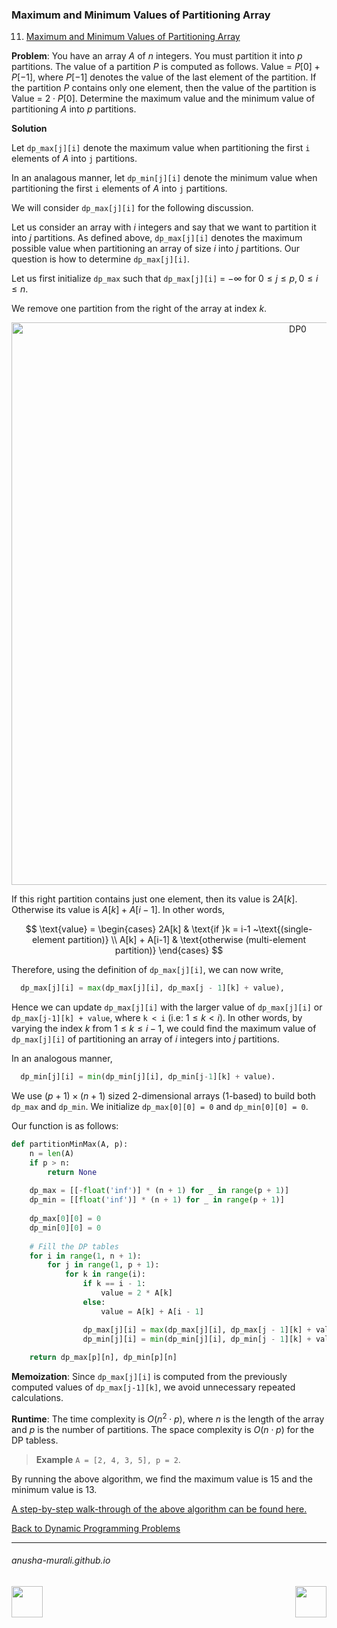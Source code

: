 ### Maximum and Minimum Values of Partitioning Array

11. [Maximum and Minimum Values of Partitioning Array](./array_partitioning.md)
    
**Problem**: You have an array $A$ of $n$ integers. You must partition it into $p$ partitions. 
The value of a partition $P$ is computed as follows. Value = $P[0] + P[-1]$, where $P[-1]$ denotes the value of the last element of the partition. If the partition $P$ contains 
only one element, then the value of the partition is Value = $2\cdot P[0]$.
Determine the maximum value and the minimum value of partitioning $A$ into $p$ partitions.

**Solution**

Let `dp_max[j][i]` denote the maximum value when partitioning the first `i` elements of $A$ into `j` partitions.

In an analagous manner, let `dp_min[j][i]` denote the minimum value when partitioning the first `i` elements of $A$ into `j` partitions.

We will consider `dp_max[j][i]` for the following discussion.

Let us consider an array with $i$ integers and say that we want to partition it into $j$ partitions. As defined above, `dp_max[j][i]` denotes the maximum possible value when partitioning an array of size $i$ into $j$ partitions. Our question is how to determine `dp_max[j][i]`.

Let us first initialize `dp_max` such that `dp_max[j][i]`  = $-\infty$ for $0 \leq j \leq p, 0 \leq i \leq n$. 

We remove one partition from the right of the array at index $k$. 


<p align="center">
<img width="900" alt="DP0" src="https://github.com/user-attachments/assets/ed5a1c75-e0ad-484d-b596-9407177be96e" />
</p>


If this right partition contains just one element, then its value is $2A[k]$. Otherwise its value is $A[k] + A[i-1].$  In other words,

$$
\text{value} = 
\begin{cases}
2A[k] & \text{if }k = i-1 ~\text{(single-element partition)} \\
A[k] + A[i-1] & \text{otherwise (multi-element partition)}
\end{cases}
$$

Therefore, using the definition of `dp_max[j][i]`, we can now write,

```python
  dp_max[j][i] = max(dp_max[j][i], dp_max[j - 1][k] + value),
```

Hence we can update `dp_max[j][i]` with the larger value of `dp_max[j][i]` or `dp_max[j-1][k] + value`, where `k < i` (i.e: $1 \leq k < i$). In other words, by varying the index $k$ from $1 \leq k \leq i-1$, we could find the maximum value of `dp_max[j][i]` of partitioning an array of $i$ integers into $j$ partitions.


In an analogous manner,

```python
  dp_min[j][i] = min(dp_min[j][i], dp_min[j-1][k] + value).
```

We use $(p+1) \times (n+1)$ sized 2-dimensional arrays (1-based) to build both `dp_max` and `dp_min`. We initialize `dp_max[0][0] = 0` and `dp_min[0][0] = 0`. 

Our function is as follows:

```python
def partitionMinMax(A, p):
    n = len(A)
    if p > n:
        return None  
    
    dp_max = [[-float('inf')] * (n + 1) for _ in range(p + 1)]
    dp_min = [[float('inf')] * (n + 1) for _ in range(p + 1)]
    
    dp_max[0][0] = 0
    dp_min[0][0] = 0
    
    # Fill the DP tables
    for i in range(1, n + 1):
        for j in range(1, p + 1):
            for k in range(i):
                if k == i - 1:
                    value = 2 * A[k]
                else:
                    value = A[k] + A[i - 1]

                dp_max[j][i] = max(dp_max[j][i], dp_max[j - 1][k] + value)
                dp_min[j][i] = min(dp_min[j][i], dp_min[j - 1][k] + value)
    
    return dp_max[p][n], dp_min[p][n]
```

**Memoization**: Since `dp_max[j][i]` is computed from the previously computed values of `dp_max[j-1][k]`, we avoid unnecessary repeated calculations.


**Runtime**: The time complexity is $O(n^2\cdot p)$, where $n$ is the length of the array and $p$ is the number of partitions. The space complexity is $O(n \cdot p)$ for the DP tabless.

> **Example** `A = [2, 4, 3, 5], p = 2`.
>
By running the above algorithm, we find the maximum value is 15 and the minimum value is 13.

[A step-by-step walk-through of the above algorithm can be found here.](./array_partitioning_example.md)


[Back to Dynamic Programming Problems](./problems.md)

* * *
###### anusha-murali.github.io

<img src="https://github.com/anusha-murali/anusha-murali.github.io/assets/111596338/639243aa-2857-4595-a65a-7852762bb002" width="50" height="50" align="left">

[<img src="https://github.com/user-attachments/assets/989cfb30-4fb8-40f8-a812-8a054869aa32" width="50" height="50" align="right">](../index.md)
